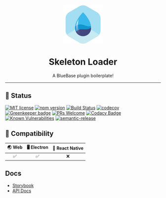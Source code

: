 <div align="center">
	<img width=125 height=125 src="assets/common/logo.png">
  <h1>
		Skeleton Loader
	</h1>
  <p>A BlueBase plugin boilerplate!</p>
</div>

<hr />

## 🎊 Status

[![MIT license](https://img.shields.io/badge/license-MIT-brightgreen.svg)](http://opensource.org/licenses/MIT)
[![npm version](https://img.shields.io/npm/v/skeleton-loader.svg?style=flat)](https://npmjs.org/package/skeleton-loader "View this project on npm")
[![Build Status](https://travis-ci.com/BlueBaseJS/plugin-untitled.svg?branch=master)](https://travis-ci.com/BlueBaseJS/plugin-untitled)
[![codecov](https://codecov.io/gh/BlueBaseJS/plugin-untitled/branch/master/graph/badge.svg)](https://codecov.io/gh/BlueBaseJS/plugin-untitled)
[![Greenkeeper badge](https://badges.greenkeeper.io/BlueBaseJS/plugin-untitled.svg)](https://greenkeeper.io/) [![PRs Welcome](https://img.shields.io/badge/PRs-welcome-brightgreen.svg)](https://github.com/BlueBaseJS/plugin-untitled/blob/master/CONTRIBUTING.md)
[![Codacy Badge](https://api.codacy.com/project/badge/Grade/3c79162871414b6aa7c15d1a423adeca)](https://www.codacy.com/app/BlueBaseJS/plugin-untitled?utm_source=github.com&utm_medium=referral&utm_content=BlueBaseJS/plugin-untitled&utm_campaign=Badge_Grade)
[![Known Vulnerabilities](https://snyk.io/test/github/BlueBaseJS/plugin-untitled/badge.svg)](https://snyk.io/test/github/BlueBaseJS/plugin-untitled)
[![semantic-release](https://img.shields.io/badge/%20%20%F0%9F%93%A6%F0%9F%9A%80-semantic--release-e10079.svg)](https://github.com/semantic-release/semantic-release)

## 🤝 Compatibility

| 🌏 Web | 🖥 Electron | 📱 React Native |
| :----: | :---------: | :-------------: |
|    ✅   |      ✅      |        ❌        |

## Docs

-   [Storybook](https://BlueBaseJS.github.io/plugin-untitled/storybook/)
-   [API Docs](https://BlueBaseJS.github.io/plugin-untitled/)
